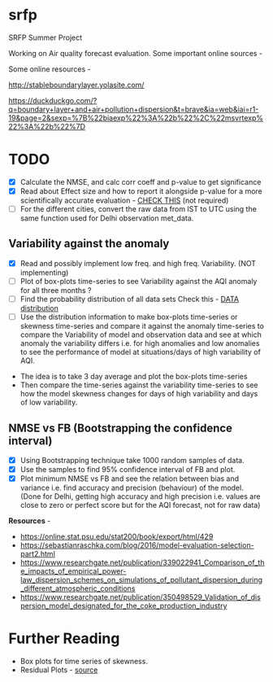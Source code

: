# srfp

SRFP Summer Project

Working on Air quality forecast evaluation. Some important online sources -

Some online resources -

http://stableboundarylayer.yolasite.com/

https://duckduckgo.com/?q=boundary+layer+and+air+pollution+dispersion&t=brave&ia=web&iai=r1-19&page=2&sexp=%7B%22biaexp%22%3A%22b%22%2C%22msvrtexp%22%3A%22b%22%7D

# TODO

- [x] Calculate the NMSE, and calc corr coeff and p-value to get significance
- [x] Read about Effect size and how to report it alongside p-value for a more scientifically accurate evaluation - [CHECK THIS](https://www.simplypsychology.org/effect-size.html) (not required)
- [ ] For the different cities, convert the raw data from IST to UTC using the same function used for Delhi observation met_data.

## Variability against the anomaly
- [x] Read and possibly implement low freq. and high freq. Variability. (NOT implementing)
- [ ] Plot of box-plots time-series to see Variability against the AQI anomaly for all three months ?
- [ ] Find the probability distribution of all data sets Check this - [DATA distribution](https://towardsdatascience.com/identify-your-datas-distribution-d76062fc0802)
- [ ] Use the distribution information to make box-plots time-series or skewness time-series and compare it against the anomaly time-series to compare the Variability of model and observation data and see at which anomaly the variability differs i.e. for high anomalies and low anomalies to see the performance of model at situations/days of high variability of AQI.
- The idea is to take 3 day average and plot the box-plots time-series
- Then compare the time-series against the variability time-series to see how the model skewness changes for days of high variability and days of low variability.

## NMSE vs FB (Bootstrapping the confidence interval)

- [x] Using Bootstrapping technique take 1000 random samples of data.
- [x] Use the samples to find 95% confidence interval of FB and plot.
- [x] Plot minimum NMSE vs FB and see the relation between bias and variance i.e. find accuracy and precision (behaviour) of the model. (Done for Delhi, getting high accuracy and high precision i.e. values are close to zero or perfect score but for the AQI forecast, not for raw data)

**Resources** - 

- https://online.stat.psu.edu/stat200/book/export/html/429
- https://sebastianraschka.com/blog/2016/model-evaluation-selection-part2.html
- https://www.researchgate.net/publication/339022941_Comparison_of_the_impacts_of_empirical_power-law_dispersion_schemes_on_simulations_of_pollutant_dispersion_during_different_atmospheric_conditions
- https://www.researchgate.net/publication/350498529_Validation_of_dispersion_model_designated_for_the_coke_production_industry

# Further Reading

- Box plots for time series of skewness.
- Residual Plots - [source](https://github.com/adisen99/srfp)
